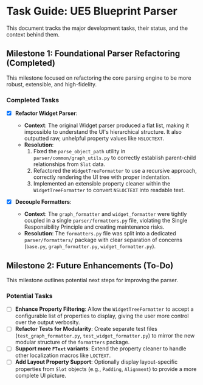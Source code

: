 # Task Guide: UE5 Blueprint Parser

This document tracks the major development tasks, their status, and the context behind them.

## Milestone 1: Foundational Parser Refactoring (Completed)

This milestone focused on refactoring the core parsing engine to be more robust, extensible, and high-fidelity.

### Completed Tasks

- [x] **Refactor Widget Parser**:
    - **Context**: The original Widget parser produced a flat list, making it impossible to understand the UI's hierarchical structure. It also outputted raw, unhelpful property values like `NSLOCTEXT`.
    - **Resolution**:
        1.  Fixed the `parse_object_path` utility in `parser/common/graph_utils.py` to correctly establish parent-child relationships from `Slot` data.
        2.  Refactored the `WidgetTreeFormatter` to use a recursive approach, correctly rendering the UI tree with proper indentation.
        3.  Implemented an extensible property cleaner within the `WidgetTreeFormatter` to convert `NSLOCTEXT` into readable text.

- [x] **Decouple Formatters**:
    - **Context**: The `graph_formatter` and `widget_formatter` were tightly coupled in a single `parser/formatters.py` file, violating the Single Responsibility Principle and creating maintenance risks.
    - **Resolution**: The `formatters.py` file was split into a dedicated `parser/formatters/` package with clear separation of concerns (`base.py`, `graph_formatter.py`, `widget_formatter.py`).

## Milestone 2: Future Enhancements (To-Do)

This milestone outlines potential next steps for improving the parser.

### Potential Tasks

- [ ] **Enhance Property Filtering**: Allow the `WidgetTreeFormatter` to accept a configurable list of properties to display, giving the user more control over the output verbosity.
- [ ] **Refactor Tests for Modularity**: Create separate test files (`test_graph_formatter.py`, `test_widget_formatter.py`) to mirror the new modular structure of the `formatters` package.
- [ ] **Support more `FText` variants**: Extend the property cleaner to handle other localization macros like `LOCTEXT`.
- [ ] **Add Layout Property Support**: Optionally display layout-specific properties from `Slot` objects (e.g., `Padding`, `Alignment`) to provide a more complete UI picture.
